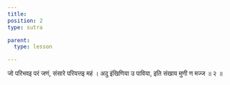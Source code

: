 ```yaml
---
title: 
position: 2
type: sutra

parent:
  type: lesson

---
```


जो परिभवइ परं जणं, संसारे परियत्तइ महं ।
अदु इंखिणिया उ पाविया, इति संखाय मुणी ण मज्ज ॥ २ ॥
